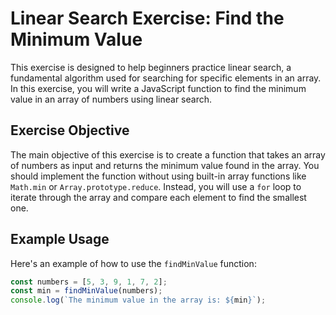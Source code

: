 # Linear Search Exercise: Find the Minimum Value

This exercise is designed to help beginners practice linear search, a fundamental algorithm used for searching for specific elements in an array. In this exercise, you will write a JavaScript function to find the minimum value in an array of numbers using linear search.

## Exercise Objective

The main objective of this exercise is to create a function that takes an array of numbers as input and returns the minimum value found in the array. You should implement the function without using built-in array functions like `Math.min` or `Array.prototype.reduce`. Instead, you will use a `for` loop to iterate through the array and compare each element to find the smallest one.

## Example Usage

Here's an example of how to use the `findMinValue` function:

```javascript
const numbers = [5, 3, 9, 1, 7, 2];
const min = findMinValue(numbers);
console.log(`The minimum value in the array is: ${min}`);
```
